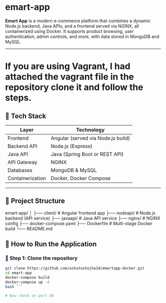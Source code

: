 # emart-app

**Emart App** is a modern e-commerce platform that combines a dynamic Node.js backend, Java APIs, and a frontend served via NGINX, all containerized using Docker. It supports product browsing, user authentication, admin controls, and more, with data stored in MongoDB and MySQL.

---
# If you are using Vagrant, I had attached the vagrant file in the repository clone it and follow the steps. 

## 🚀 Tech Stack

| Layer         | Technology             |
|---------------|------------------------|
| Frontend      | Angular (served via Node.js build) |
| Backend API   | Node.js (Express)      |
| Java API      | Java (Spring Boot or REST API) |
| API Gateway   | NGINX                  |
| Databases     | MongoDB & MySQL       |
| Containerization | Docker, Docker Compose |

---

## 📁 Project Structure

emart-app/
│
├── client/ # Angular frontend app
├── nodeapi/ # Node.js backend (API service)
├── javaapi/ # Java API service
├── nginx/ # NGINX config
├── docker-compose.yaml
├── Dockerfile # Multi-stage Docker build
└── README.md

## 🧪 How to Run the Application

### 🐳 Step 1: Clone the repository

```bash
git clone https://github.com/ashutoshojha18/emartapp-docker.git
cd emart-app
docker-compose build
docker-compose up -d
bash ``` 

# Now check on port 80
